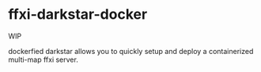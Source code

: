# ffxi-darkstar-docker

WIP

dockerfied darkstar allows you to quickly setup and deploy a containerized multi-map ffxi server.


